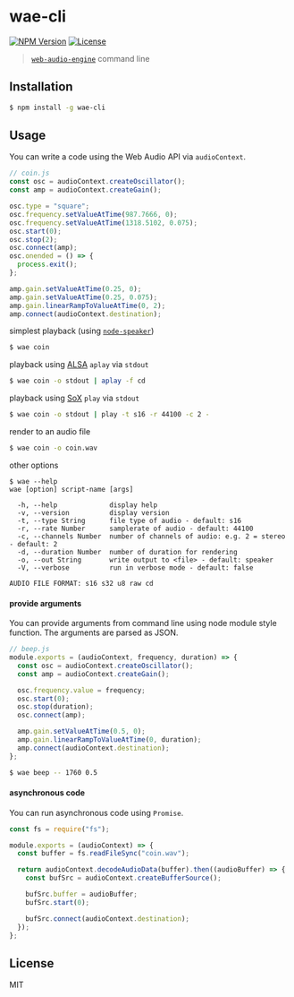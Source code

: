 # wae-cli
[![NPM Version](http://img.shields.io/npm/v/wae-cli.svg?style=flat-square)](https://www.npmjs.org/package/wae-cli)
[![License](http://img.shields.io/badge/license-MIT-brightgreen.svg?style=flat-square)](http://mohayonao.mit-license.org/)

> [`web-audio-engine`](https://github.com/mohayonao/web-audio-engine) command line

## Installation

```sh
$ npm install -g wae-cli
```

## Usage

You can write a code using the Web Audio API via `audioContext`.

```js
// coin.js
const osc = audioContext.createOscillator();
const amp = audioContext.createGain();

osc.type = "square";
osc.frequency.setValueAtTime(987.7666, 0);
osc.frequency.setValueAtTime(1318.5102, 0.075);
osc.start(0);
osc.stop(2);
osc.connect(amp);
osc.onended = () => {
  process.exit();
};

amp.gain.setValueAtTime(0.25, 0);
amp.gain.setValueAtTime(0.25, 0.075);
amp.gain.linearRampToValueAtTime(0, 2);
amp.connect(audioContext.destination);
```

simplest playback (using [`node-speaker`](https://github.com/TooTallNate/node-speaker))

```sh
$ wae coin
```

playback using [ALSA](http://alsa.opensrc.org/Aplay) `aplay` via `stdout`

```sh
$ wae coin -o stdout | aplay -f cd
```

playback using [SoX](http://sox.sourceforge.net/) `play` via `stdout`

```sh
$ wae coin -o stdout | play -t s16 -r 44100 -c 2 -
```

render to an audio file

```sh
$ wae coin -o coin.wav
```

other options

```
$ wae --help
wae [option] script-name [args]

  -h, --help             display help
  -v, --version          display version
  -t, --type String      file type of audio - default: s16
  -r, --rate Number      samplerate of audio - default: 44100
  -c, --channels Number  number of channels of audio: e.g. 2 = stereo - default: 2
  -d, --duration Number  number of duration for rendering
  -o, --out String       write output to <file> - default: speaker
  -V, --verbose          run in verbose mode - default: false

AUDIO FILE FORMAT: s16 s32 u8 raw cd
```

#### provide arguments
You can provide arguments from command line using node module style function. The arguments are parsed as JSON.

```js
// beep.js
module.exports = (audioContext, frequency, duration) => {
  const osc = audioContext.createOscillator();
  const amp = audioContext.createGain();

  osc.frequency.value = frequency;
  osc.start(0);
  osc.stop(duration);
  osc.connect(amp);

  amp.gain.setValueAtTime(0.5, 0);
  amp.gain.linearRampToValueAtTime(0, duration);
  amp.connect(audioContext.destination);
};
```

```sh
$ wae beep -- 1760 0.5
```

#### asynchronous code
You can run asynchronous code using `Promise`.

```js
const fs = require("fs");

module.exports = (audioContext) => {
  const buffer = fs.readFileSync("coin.wav");

  return audioContext.decodeAudioData(buffer).then((audioBuffer) => {
    const bufSrc = audioContext.createBufferSource();

    bufSrc.buffer = audioBuffer;
    bufSrc.start(0);

    bufSrc.connect(audioContext.destination);
  });
};
```

## License
MIT
